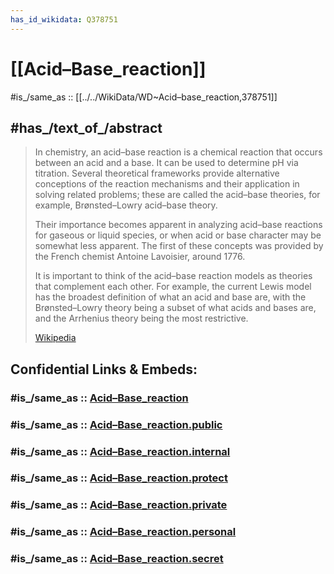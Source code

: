 ```yaml
---
has_id_wikidata: Q378751
---
```


# [[Acid–Base_reaction]] 

#is_/same_as :: [[../../WikiData/WD~Acid–base_reaction,378751]] 

## #has_/text_of_/abstract 

> In chemistry, an acid–base reaction is a chemical reaction that occurs between an acid and a base. It can be used to determine pH via titration. Several theoretical frameworks provide alternative conceptions of the reaction mechanisms and their application in solving related problems; these are called the acid–base theories, for example, Brønsted–Lowry acid–base theory.
>
> Their importance becomes apparent in analyzing acid–base reactions for gaseous or liquid species, or when acid or base character may be somewhat less apparent. The first of these concepts was provided by the French chemist Antoine Lavoisier, around 1776.
>
> It is important to think of the acid–base reaction models as theories that complement each other. For example, the current Lewis model has the broadest definition of what an acid and base are, with the Brønsted–Lowry theory being a subset of what acids and bases are, and the Arrhenius theory being the most restrictive.
>
> [Wikipedia](https://en.wikipedia.org/wiki/Acid%E2%80%93base%20reaction) 


## Confidential Links & Embeds: 

### #is_/same_as :: [Acid–Base_reaction](/_Standards/Chemistry/inOrganic/Acid–Base_reaction.md) 

### #is_/same_as :: [Acid–Base_reaction.public](/_public/Chemistry/inOrganic/Acid–Base_reaction.public.md) 

### #is_/same_as :: [Acid–Base_reaction.internal](/_internal/Chemistry/inOrganic/Acid–Base_reaction.internal.md) 

### #is_/same_as :: [Acid–Base_reaction.protect](/_protect/Chemistry/inOrganic/Acid–Base_reaction.protect.md) 

### #is_/same_as :: [Acid–Base_reaction.private](/_private/Chemistry/inOrganic/Acid–Base_reaction.private.md) 

### #is_/same_as :: [Acid–Base_reaction.personal](/_personal/Chemistry/inOrganic/Acid–Base_reaction.personal.md) 

### #is_/same_as :: [Acid–Base_reaction.secret](/_secret/Chemistry/inOrganic/Acid–Base_reaction.secret.md)


